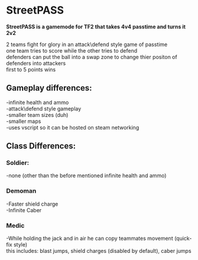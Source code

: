 <h1>StreetPASS</h1> 

<b>StreetPASS is a gamemode for TF2 that takes 4v4 passtime and turns it 2v2</b>

2 teams fight for glory in an attack\defend style game of passtime<br>
one team tries to score while the other tries to defend<br>
defenders can put the ball into a swap zone to change thier positon of defenders into attackers<br>
first to 5 points wins<br>

<h2>Gameplay differences:</h2>
    -infinite health and ammo <br>
    -attack\defend style gameplay <br>
    -smaller team sizes (duh) <br>
    -smaller maps <br>
    -uses vscript so it can be hosted on steam networking<br>
    
<h2>Class Differences:</h2>
<h3>Soldier: </h3>
  -none (other than the before mentioned infinite health and ammo) <br>
<h3>Demoman</h3>
  -Faster shield charge <br>
  -Infinite Caber <br>
<h3>Medic</h3>
  -While holding the jack and in air he can copy teammates movement (quick-fix style) <br>
  this includes: blast jumps, shield charges (disabled by default), caber jumps <br>
